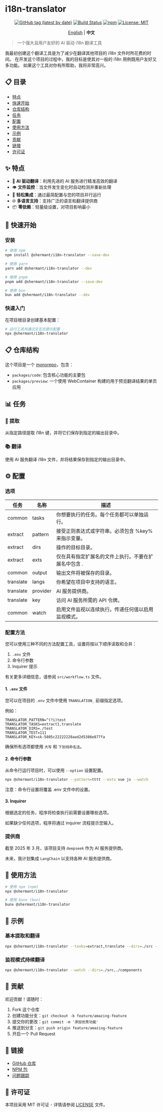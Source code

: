 # i18n-translator

<div align="center">

[![GitHub tag (latest by date)](https://img.shields.io/github/v/tag/ShermanTsang/i18n-translator?label=version)](https://github.com/ShermanTsang/i18n-translator/releases)
[![Build Status](https://github.com/ShermanTsang/i18n-translator/actions/workflows/npm-publish.yml/badge.svg)](https://github.com/ShermanTsang/i18n-translator/actions/workflows/npm-publish.yml)
[![npm](https://img.shields.io/npm/dt/@shermant/i18n-translator)](https://www.npmjs.com/package/@shermant/i18n-translator)
[![License: MIT](https://img.shields.io/badge/License-MIT-yellow.svg)](https://opensource.org/licenses/MIT)

[English](./README.md) | **中文**

</div>

> 一个强大且用户友好的 AI 驱动 i18n 翻译工具

我最初创建这个翻译工具是为了减少在翻译其他项目的 i18n 文件时所花费的时间。
在开发这个项目的过程中，我的目标是使其对一般的 i18n 用例既用户友好又多功能。
如果这个工具对你有所帮助，我将非常高兴。

## 📋 目录

- [特点](#-特点)
- [快速开始](#-快速开始)
- [仓库结构](#-仓库结构)
- [任务](#-任务)
- [配置](#️-配置)
- [使用方法](#-使用方法)
- [示例](#-示例)
- [贡献](#-贡献)
- [链接](#-链接)
- [许可证](#-许可证)

## ✨ 特点

- 🤖 **AI 驱动翻译**：利用先进的 AI 服务进行精准高效的翻译
- 👁️ **文件监控**：当文件发生变化时自动检测并重新处理
- 🙌 **轻松集成**：通过最简配置与您的项目并行运行
- 🌐 **多语言支持**：支持广泛的语言和翻译提供商
- 📦 **零依赖**：轻量级设置，对项目影响最小

## 🚀 快速开始

### 安装

```bash
# 使用 npm
npm install @shermant/i18n-translator --save-dev

# 使用 yarn
yarn add @shermant/i18n-translator --dev

# 使用 pnpm
pnpm add @shermant/i18n-translator --save-dev

# 使用 bun
bun add @shermant/i18n-translator --dev
```

### 快速入门

在项目根目录创建基本配置：

```bash
# 运行工具并通过交互式提示配置
npx @shermant/i18n-translator
```

## 📋 仓库结构

这个项目是一个 [monorepo](https://en.wikipedia.org/wiki/Monorepo)，包含：

- `packages/code`: 包含核心功能的主要包
- `packages/preview`: 一个使用 WebContainer 构建的用于预览翻译结果的单页应用

## 📊 任务

### 🔎 提取

从指定路径提取 i18n 键，并将它们保存到指定的输出目录中。

### 📚 翻译

使用 AI 服务翻译 i18n 文件，并将结果保存到指定的输出目录中。

## ⚙️ 配置

### 选项

| 任务      | 名称     | 描述                                                                                 |
|-----------|----------|--------------------------------------------------------------------------------------|
| common    | tasks    | 你想要执行的任务。每个任务都可以单独运行。                                           |
| extract   | pattern  | 接受正则表达式或字符串。必须包含 %key% 来指示变量。                                  |
| extract   | dirs     | 操作的目标目录。                                                                     |
| extract   | exts     | 仅在具有指定扩展名的文件上执行。不要在扩展名中包含 .                                 |
| common    | output   | 输出文件将被保存的目录。                                                             |
| translate | langs    | 你希望在项目中支持的语言。                                                           |
| translate | provider | AI 服务提供商。                                                                      |
| translate | key      | 访问 AI 服务所需的 API 令牌。                                                        |
| common    | watch    | 启用文件监视以连续执行。传递任何值以启用监视模式。                                   |

### 配置方法

您可以使用三种不同的方法配置工具，设置将按以下顺序读取和合并：

1. `.env` 文件
2. 命令行参数
3. Inquirer 提示

有关更多详细信息，请参阅 `src/workflow.ts` 文件。

#### 1. `.env` 文件

您可以在项目的 `.env` 文件中使用 `TRANSLATION_` 前缀指定选项。

例如：

```text
TRANSLATOR_PATTERN=^(?i)test
TRANSLATOR_TASKS=extract1,translate
TRANSLATOR_DIRS=./test
TRANSLATOR_TEST=111
TRANSLATOR_KEY=sk-5805c22222228aad2d5386e877fa
```

确保所有选项都使用 `大写` 和 `下划线命名法`。

#### 2. 命令行参数

从命令行运行项目时，可以使用 `--option` 设置配置。

```bash
npx @shermant/i18n-translator --pattern=tttt --exts vue js --watch
```

注意：命令行设置将覆盖 .env 文件中的设置。

#### 3. Inquirer

根据选定的任务，程序将检查执行前需要设置哪些选项。

如果缺少任何选项，程序将通过 inquirer 流程提示您输入。

### 提供商

截至 2025 年 3 月，该项目支持 `deepseek` 作为 AI 服务提供商。

未来，我计划集成 `LangChain` 以支持各种 AI 服务提供商。

## 🚀 使用方法

```bash
# 使用 npx (npm)
npx @shermant/i18n-translator

# 使用 bunx (bun)
bunx @shermant/i18n-translator
```

## 📝 示例

### 基本提取和翻译

```bash
npx @shermant/i18n-translator --tasks=extract,translate --dirs=./src --pattern="t\('%key%'\)" --langs=zh-CN,en,ja
```

### 监视模式持续翻译

```bash
npx @shermant/i18n-translator --watch --dirs=./src,./components
```

## 👥 贡献

欢迎贡献！请随时：

1. Fork 这个仓库
2. 创建功能分支：`git checkout -b feature/amazing-feature`
3. 提交你的更改：`git commit -m '添加优秀功能'`
4. 推送到分支：`git push origin feature/amazing-feature`
5. 开启一个 Pull Request

## 🔗 链接

- [GitHub 仓库](https://github.com/ShermanTsang/i18n-translator)
- [NPM 包](https://www.npmjs.com/package/@shermant/i18n-translator)
- [问题跟踪](https://github.com/ShermanTsang/i18n-translator/issues)

## 📄 许可证

本项目采用 MIT 许可证 - 详情请参阅 [LICENSE](LICENSE) 文件。
